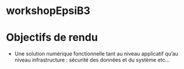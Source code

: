 # workshopEpsiB3

<h1>Objectifs de rendu</h1>
<ul>
  <li> 
    Une solution numérique fonctionnelle tant au niveau applicatif qu’au
    niveau infrastructure : sécurité des données et du système etc...
  </li> 
</ul>
